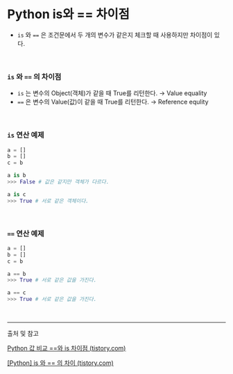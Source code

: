 # Python is와 == 차이점
- `is` 와 `==` 은 조건문에서 두 개의 변수가 같은지 체크할 때 사용하지만 차이점이 있다.
</br>

### `is` 와 `==` 의 차이점

- `is` 는 변수의 Object(객체)가 같을 때 True를 리턴한다. → Value equality
- `==` 은 변수의 Value(값)이 같을 때 True를 리턴한다. → Reference equlity
</br>

### `is` 연산 예제

```python
a = []
b = []
c = b

a is b
>>> False # 값은 같지만 객체가 다르다.

a is c
>>> True # 서로 같은 객체이다.
```
</br>

### `==`  연산 예제

```python
a = []
b = []
c = b

a == b
>>> True # 서로 같은 값을 가진다.

a == c
>>> True # 서로 같은 값을 가진다.
```
</br>

---
출처 및 참고

[Python 값 비교 ==와 is 차이점 (tistory.com)](https://ponyozzang.tistory.com/292)

[[Python] is 와 == 의 차이 (tistory.com)](https://sohyunwriter.tistory.com/54?category=906375)
